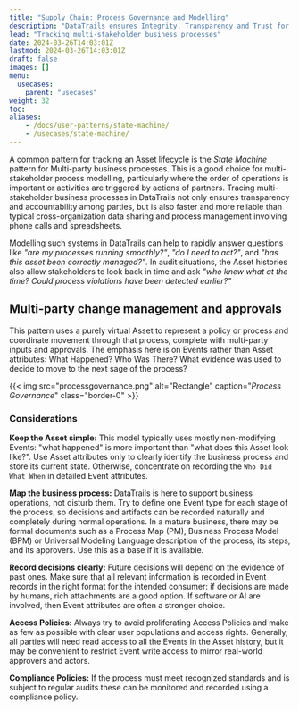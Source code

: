 ```yaml
---
title: "Supply Chain: Process Governance and Modelling"
description: "DataTrails ensures Integrity, Transparency and Trust for Supply Chains"
lead: "Tracking multi-stakeholder business processes"
date: 2024-03-26T14:03:01Z
lastmod: 2024-03-26T14:03:01Z
draft: false
images: []
menu: 
  usecases:
    parent: "usecases"
weight: 32
toc: 
aliases:
    - /docs/user-patterns/state-machine/
    - /usecases/state-machine/
---
```


A common pattern for tracking an Asset lifecycle is the *State Machine* pattern for Multi-party business processes. This is a good choice for multi-stakeholder process modelling, particularly where the order of operations is important or activities are triggered by actions of partners. Tracing multi-stakeholder business processes in DataTrails not only ensures transparency and accountability among parties, but is also faster and more reliable than typical cross-organization data sharing and process management involving phone calls and spreadsheets.

Modelling such systems in DataTrails can help to rapidly answer questions like *"are my processes running smoothly?"*, *"do I need to act?"*, and *"has this asset been correctly managed?"*. In audit situations, the Asset histories also allow stakeholders to look back in time and ask *"who knew what at the time? Could process violations have been detected earlier?"*

## Multi-party change management and approvals

This pattern uses a purely virtual Asset to represent a policy or process and coordinate movement through that process, complete with multi-party inputs and approvals. The emphasis here is on Events rather than Asset attributes: What Happened? Who Was There? What evidence was used to decide to move to the next sage of the process?

{{< img src="processgovernance.png" alt="Rectangle" caption="<em>Process Governance</em>" class="border-0" >}}

### Considerations

**Keep the Asset simple:** This model typically uses mostly non-modifying Events: "what happened" is more important than "what does this Asset look like?". Use Asset attributes only to clearly identify the business process and store its current state. Otherwise, concentrate on recording the `Who Did What When` in detailed Event attributes.

**Map the business process:** DataTrails is here to support business operations, not disturb them. Try to define one Event type for each stage of the process, so decisions and artifacts can be recorded naturally and completely during normal operations. In a mature business, there may be formal documents such as a Process Map (PM), Business Process Model (BPM) or Universal Modeling Language description of the process, its steps, and its approvers. Use this as a base if it is available.

**Record decisions clearly:** Future decisions will depend on the evidence of past ones. Make sure that all relevant information is recorded in Event records in the right format for the intended consumer: if decisions are made by humans, rich attachments are a good option. If software or AI are involved, then Event attributes are often a stronger choice.

**Access Policies:** Always try to avoid proliferating Access Policies and make as few as possible with clear user populations and access rights. Generally, all parties will need read access to all the Events in the Asset history, but it may be convenient to restrict Event write access to mirror real-world approvers and actors.  

**Compliance Policies:** If the process must meet recognized standards and is subject to regular audits these can be monitored and recorded using a compliance policy. 
